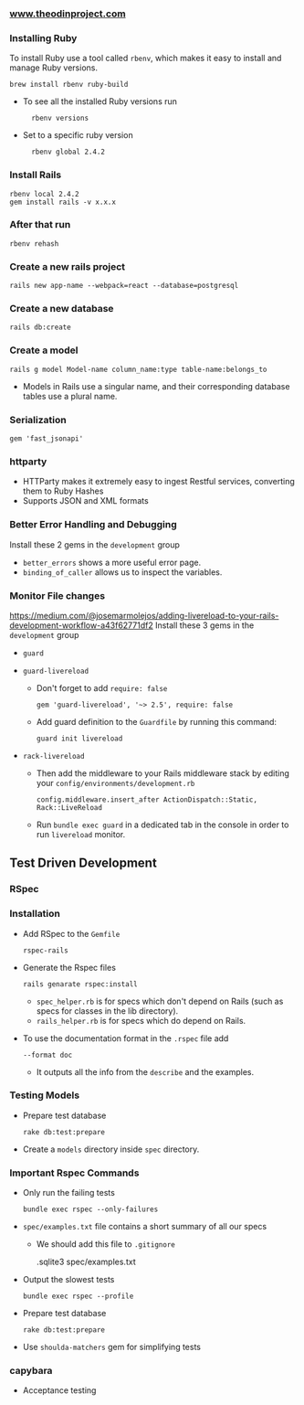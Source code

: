 ### www.theodinproject.com

### Installing Ruby

To install Ruby use a tool called `rbenv`, which makes it easy to install and manage Ruby versions.

    brew install rbenv ruby-build

- To see all the installed Ruby versions run

        rbenv versions

- Set to a specific ruby version

        rbenv global 2.4.2

### Install Rails

    rbenv local 2.4.2
    gem install rails -v x.x.x

### After that run

    rbenv rehash

### Create a new rails project

    rails new app-name --webpack=react --database=postgresql

### Create a new database

    rails db:create

### Create a model

    rails g model Model-name column_name:type table-name:belongs_to

- Models in Rails use a singular name, and their corresponding database tables use a plural name.

### Serialization

    gem 'fast_jsonapi'

### httparty

- HTTParty makes it extremely easy to ingest Restful services, converting them to Ruby Hashes
- Supports JSON and XML formats

### Better Error Handling and Debugging

Install these 2 gems in the `development` group

- `better_errors` shows a more useful error page.
- `binding_of_caller` allows us to inspect the variables.

### Monitor File changes

https://medium.com/@josemarmolejos/adding-livereload-to-your-rails-development-workflow-a43f62771df2
Install these 3 gems in the `development` group

- `guard`
- `guard-livereload`

  - Don't forget to add `require: false`

        gem 'guard-livereload', '~> 2.5', require: false

  - Add guard definition to the `Guardfile` by running this command:

        guard init livereload

- `rack-livereload`

  - Then add the middleware to your Rails middleware stack by editing your `config/environments/development.rb`

        config.middleware.insert_after ActionDispatch::Static, Rack::LiveReload

  - Run `bundle exec guard` in a dedicated tab in the console in order to run `livereload` monitor.

## Test Driven Development

### RSpec

### Installation

- Add RSpec to the `Gemfile`

      rspec-rails

- Generate the Rspec files

      rails genarate rspec:install

  - `spec_helper.rb` is for specs which don't depend on Rails (such as specs for classes in the lib directory).
  - `rails_helper.rb` is for specs which do depend on Rails.

- To use the documentation format in the `.rspec` file add

      --format doc

  - It outputs all the info from the `describe` and the examples.

### Testing Models

- Prepare test database

      rake db:test:prepare

- Create a `models` directory inside `spec` directory.

### Important Rspec Commands

- Only run the failing tests

      bundle exec rspec --only-failures

- `spec/examples.txt` file contains a short summary of all our specs

  - We should add this file to `.gitignore`

    .sqlite3
    spec/examples.txt

- Output the slowest tests

      bundle exec rspec --profile

- Prepare test database

      rake db:test:prepare

- Use `shoulda-matchers` gem for simplifying tests

### capybara

- Acceptance testing
